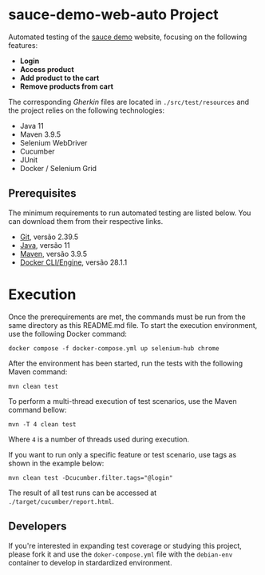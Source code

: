 # sauce-demo-web-auto Project

Automated testing of the [sauce demo](https://www.saucedemo.com/) website, focusing on the following features:

 - **Login**
 - **Access product**
 - **Add product to the cart**
 - **Remove products from cart**

The corresponding _Gherkin_ files are located in `./src/test/resources` and the project relies on the following technologies:

 - Java 11
 - Maven 3.9.5
 - Selenium WebDriver
 - Cucumber
 - JUnit
 - Docker / Selenium Grid

 ## Prerequisites

 The minimum requirements to run automated testing are listed below. You can download them from their respective links.

 + [Git](https://git-scm.com/downloads), versão 2.39.5
 + [Java](https://www.oracle.com/br/java/technologies/javase/jdk11-archive-downloads.html), versão 11
 + [Maven](https://maven.apache.org/download.cgi), versão 3.9.5
 + [Docker CLI/Engine](https://www.docker.com/get-started/), versão 28.1.1

 # Execution

 Once the prerequirements are met, the commands must be run from the same directory as this README.md file. To start the execution environment, use the following Docker command:

`docker compose -f docker-compose.yml up selenium-hub chrome`

After the environment has been started, run the tests with the following Maven command:

`mvn clean test`

To perform a multi-thread execution of test scenarios, use the Maven command bellow:

`mvn -T 4 clean test`

Where `4` is a number of threads used during execution.

If you want to run only a specific feature or test scenario, use tags as shown in the example below:

`mvn clean test -Dcucumber.filter.tags="@login"`

The result of all test runs can be accessed at `./target/cucumber/report.html`.

## Developers

If you're interested in expanding test coverage or studying this project, please fork it and use the `doker-compose.yml` file with the `debian-env` container to develop in stardardized environment.